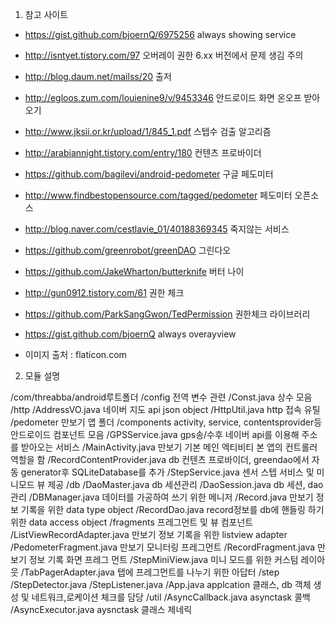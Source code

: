 1. 참고 사이트

- https://gist.github.com/bjoernQ/6975256 always showing service
- http://isntyet.tistory.com/97 오버레이 권한 6.xx 버전에서 문제 생김 주의
- http://blog.daum.net/mailss/20 출저
- http://egloos.zum.com/louienine9/v/9453346 안드로이드 화면 온오프 받아오기
- http://www.jksii.or.kr/upload/1/845_1.pdf 스텝수 검출 알고리즘
- http://arabiannight.tistory.com/entry/180 컨텐츠 프로바이더
- https://github.com/bagilevi/android-pedometer 구글 페도미터
- http://www.findbestopensource.com/tagged/pedometer 페도미터 오픈소스

- http://blog.naver.com/cestlavie_01/40188369345 죽지않는 서비스
- https://github.com/greenrobot/greenDAO 그린다오
- https://github.com/JakeWharton/butterknife 버터 나이

- http://gun0912.tistory.com/61 권한 체크
- https://github.com/ParkSangGwon/TedPermission 권한체크 라이브러리
- https://gist.github.com/bjoernQ always overayview
- 이미지 출처 : flaticon.com

2. 모듈 설명

/com/threabba/android루트폴더
/config 전역 변수 관련
   /Const.java 상수 모음
/http
   /AddressVO.java 네이버 지도 api json object
   /HttpUtil.java http 접속 유틸
/pedometer 만보기 앱 폴더
   /components activity, service, contentsprovider등 안드로이드 컴포넌트 모음
      /GPSService.java gps송/수후 네이버 api를 이용해 주소를 받아오는 서비스
      /MainActivity.java 만보기 기본 메인 엑티비티 본 앱의 컨트롤러 역할을 함
      /RecordContentProvider.java db 컨텐츠 프로바이더, greendao에서 자동 generator후 SQLiteDatabase를 추가
      /StepService.java 센서 스텝 서비스 및 미니모드 뷰 제공
   /db
      /DaoMaster.java db 세션관리
      /DaoSession.java db 세션, dao 관리
      /DBManager.java 데이터를 가공하여 쓰기 위한 메니저
      /Record.java 만보기 정보 기록을 위한 data type object
      /RecordDao.java record정보를 db에 핸들링 하기 위한 data access object
   /fragments 프레그먼트 및 뷰 컴포넌트
      /ListViewRecordAdapter.java 만보기 정보 기록을 위한 listview adapter
      /PedometerFragment.java 만보기 모니터링 프레그먼트
      /RecordFragment.java 만보기 정보 기록 화면 프레그 먼트
      /StepMiniView.java 미니 모드를 위한 커스텀 레이아웃
      /TabPagerAdapter.java 탭에 프레그먼트를 나누기 위한 아답터
   /step
      /StepDetector.java
      /StepListener.java
   /App.java applcation 클래스, db 객체 생성 및 네트워크,로케이션 체크를 담당
/util
   /AsyncCallback.java asynctask 콜백
   /AsyncExecutor.java aysnctask 클래스 제네릭